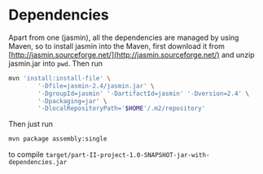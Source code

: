 # Dependencies

Apart from one (jasmin), all the dependencies are managed by using Maven, so to install jasmin into the Maven, first download it from [http://jasmin.sourceforge.net/](http://jasmin.sourceforge.net/) and unzip jasmin.jar into `pwd`. Then run
```bash
mvn 'install:install-file' \
        '-Dfile=jasmin-2.4/jasmin.jar' \
        '-DgroupId=jasmin' '-DartifactId=jasmin' '-Dversion=2.4' \
        '-Dpackaging=jar' \
        '-DlocalRepositoryPath='$HOME'/.m2/repository'
```

Then just run
```bash
mvn package assembly:single
```
to compile `target/part-II-project-1.0-SNAPSHOT-jar-with-dependencies.jar`

